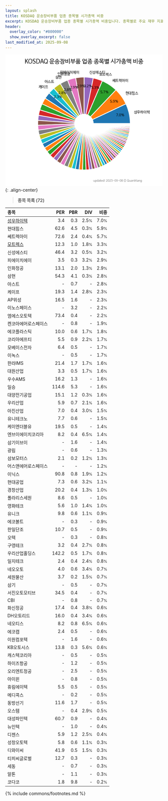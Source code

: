 ```yaml
---
layout: splash
title: KOSDAQ 운송장비부품 업종 종목별 시가총액 비중
excerpt: KOSDAQ 운송장비부품 업종 종목별 시가총액 비중입니다. 종목별로 주요 재무 지표를 함께 표시합니다.
header:
  overlay_color: "#800000"
  show_overlay_excerpt: false
last_modified_at: 2025-09-08
---
```



![KOSDAQ 운송장비부품 업종 종목별 시가총액 비중](/stats/sector/images/kosdaq_업종_운송장비부품_종목.png){: .align-center}


> **종목 목록 (72)**<a id="list"></a>

| **종목** | **PER** | **PBR** | **DIV** | **비중** |
| :------- | ------: | ------: | ------: | -------: |
| [성우하이텍](/015750/) | 3.4 | 0.3 | 2.5<small>%</small> | 7.0<small>%</small> |
| 현대힘스 | 62.6 | 4.5 | 0.3<small>%</small> | 5.9<small>%</small> |
| 쎄트렉아이 | 72.6 | 2.4 | 0.4<small>%</small> | 5.7<small>%</small> |
| [모트렉스](/118990/) | 12.3 | 1.0 | 1.8<small>%</small> | 3.3<small>%</small> |
| 신성에스티 | 46.4 | 3.2 | 0.5<small>%</small> | 3.2<small>%</small> |
| 피에이치에이 | 3.5 | 0.3 | 3.2<small>%</small> | 2.9<small>%</small> |
| 인화정공 | 13.1 | 2.0 | 1.3<small>%</small> | 2.9<small>%</small> |
| 삼현 | 54.3 | 4.1 | 0.3<small>%</small> | 2.8<small>%</small> |
| 아스트 | - | 0.7 | - | 2.8<small>%</small> |
| 케이프 | 19.3 | 1.4 | 2.8<small>%</small> | 2.3<small>%</small> |
| AP위성 | 16.5 | 1.6 | - | 2.3<small>%</small> |
| 이노스페이스 | - | 3.2 | - | 2.2<small>%</small> |
| 엠에스오토텍 | 73.4 | 0.4 | - | 2.2<small>%</small> |
| 켄코아에어로스페이스 | - | 0.8 | - | 1.9<small>%</small> |
| 에코플라스틱 | 10.0 | 0.6 | 1.7<small>%</small> | 1.8<small>%</small> |
| 코리아에프티 | 5.5 | 0.9 | 2.2<small>%</small> | 1.7<small>%</small> |
| 모베이스전자 | 6.4 | 0.5 | - | 1.7<small>%</small> |
| 이녹스 | - | 0.5 | - | 1.7<small>%</small> |
| 한라IMS | 21.4 | 1.7 | 1.7<small>%</small> | 1.6<small>%</small> |
| 대원산업 | 3.3 | 0.5 | 1.7<small>%</small> | 1.6<small>%</small> |
| 우수AMS | 16.2 | 1.3 | - | 1.6<small>%</small> |
| 일승 | 114.6 | 5.3 | - | 1.6<small>%</small> |
| 대양전기공업 | 15.1 | 1.2 | 0.3<small>%</small> | 1.6<small>%</small> |
| 우리산업 | 5.9 | 0.7 | 2.1<small>%</small> | 1.6<small>%</small> |
| 아진산업 | 7.0 | 0.4 | 3.0<small>%</small> | 1.5<small>%</small> |
| 유니테크노 | 7.7 | 0.6 | - | 1.5<small>%</small> |
| 케이엔더블유 | 19.5 | 0.5 | - | 1.4<small>%</small> |
| 엔브이에이치코리아 | 8.2 | 0.4 | 6.5<small>%</small> | 1.4<small>%</small> |
| 삼기이브이 | - | 1.6 | - | 1.4<small>%</small> |
| 광림 | - | 0.6 | - | 1.3<small>%</small> |
| 삼보모터스 | 2.1 | 0.2 | 1.2<small>%</small> | 1.3<small>%</small> |
| 어스앤에어로스페이스 | - | - | - | 1.2<small>%</small> |
| 이닉스 | 90.8 | 0.8 | 1.9<small>%</small> | 1.2<small>%</small> |
| 현대공업 | 7.3 | 0.6 | 3.2<small>%</small> | 1.1<small>%</small> |
| 경창산업 | 20.2 | 0.4 | 1.3<small>%</small> | 1.0<small>%</small> |
| 폴라리스세원 | 8.6 | 0.5 | - | 1.0<small>%</small> |
| 영화테크 | 5.6 | 1.0 | 1.4<small>%</small> | 1.0<small>%</small> |
| 유니크 | 9.8 | 0.6 | 1.1<small>%</small> | 0.9<small>%</small> |
| 에코볼트 | - | 0.3 | - | 0.9<small>%</small> |
| 한일단조 | 10.7 | 0.5 | - | 0.9<small>%</small> |
| 오텍 | - | 0.3 | - | 0.8<small>%</small> |
| 구영테크 | 3.2 | 0.4 | 2.7<small>%</small> | 0.8<small>%</small> |
| 우리산업홀딩스 | 142.2 | 0.5 | 1.7<small>%</small> | 0.8<small>%</small> |
| 일지테크 | 2.4 | 0.4 | 2.4<small>%</small> | 0.8<small>%</small> |
| 네오오토 | 4.0 | 0.6 | 3.4<small>%</small> | 0.7<small>%</small> |
| 세원물산 | 3.7 | 0.2 | 1.5<small>%</small> | 0.7<small>%</small> |
| 삼기 | - | 0.5 | - | 0.7<small>%</small> |
| 서진오토모티브 | 34.5 | 0.4 | - | 0.7<small>%</small> |
| CBI | - | 0.8 | - | 0.7<small>%</small> |
| 화신정공 | 17.4 | 0.4 | 3.8<small>%</small> | 0.6<small>%</small> |
| DH오토리드 | 16.0 | 0.4 | 3.4<small>%</small> | 0.6<small>%</small> |
| 네오티스 | 8.2 | 0.8 | 6.5<small>%</small> | 0.6<small>%</small> |
| 에코캡 | 2.4 | 0.5 | - | 0.6<small>%</small> |
| 이원컴포텍 | - | 1.6 | - | 0.6<small>%</small> |
| KB오토시스 | 13.8 | 0.3 | 5.6<small>%</small> | 0.6<small>%</small> |
| 캐스텍코리아 | - | 0.5 | - | 0.5<small>%</small> |
| 하이즈항공 | - | 1.2 | - | 0.5<small>%</small> |
| 오리엔트정공 | - | 2.5 | - | 0.5<small>%</small> |
| 아이윈 | - | 0.8 | - | 0.5<small>%</small> |
| 휴림에이텍 | 5.5 | 0.5 | - | 0.5<small>%</small> |
| 메디콕스 | - | 0.2 | - | 0.5<small>%</small> |
| 동방선기 | 11.6 | 1.7 | - | 0.5<small>%</small> |
| 오스템 | - | 0.4 | 2.9<small>%</small> | 0.5<small>%</small> |
| 대성파인텍 | 60.7 | 0.9 | - | 0.4<small>%</small> |
| 뉴인텍 | - | 1.0 | - | 0.4<small>%</small> |
| 디젠스 | 5.9 | 1.2 | 2.5<small>%</small> | 0.4<small>%</small> |
| 성창오토텍 | 5.8 | 0.6 | 1.1<small>%</small> | 0.3<small>%</small> |
| 디와이씨 | 41.9 | 0.5 | 1.5<small>%</small> | 0.3<small>%</small> |
| 티피씨글로벌 | 12.7 | 0.3 | - | 0.3<small>%</small> |
| 세동 | - | 0.7 | - | 0.3<small>%</small> |
| 알톤 | - | 1.1 | - | 0.3<small>%</small> |
| 코다코 | 1.8 | 9.8 | - | 0.2<small>%</small> |

{% include commons/footnotes.md %}